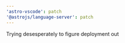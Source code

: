 ```yaml
---
'astro-vscode': patch
'@astrojs/language-server': patch
---
```


Trying desesperately to figure deployment out
